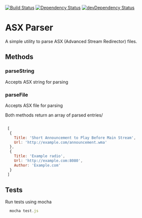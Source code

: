 [![Build Status](https://travis-ci.org/sumitchawla/asx-parser.svg?branch=master)](https://travis-ci.org/sumitchawla/asx-parser)
[![Dependency Status](https://david-dm.org/sumitchawla/asx-parser.png)](https://david-dm.org/sumitchawla/asx-parser) 
[![devDependency Status](https://david-dm.org/sumitchawla/asx-parser/dev-status.png)](https://david-dm.org/sumitchawla/asx-parser#info=devDependencies)

# ASX Parser

A simple utility to parse ASX (Advanced Stream Redirector) files. 
## Methods

### parseString
  Accepts ASX string for parsing
### parseFile
  Accepts ASX file for parsing

Both methods return an array of parsed entries/

```js

 [ 
  { 
    Title: 'Short Announcement to Play Before Main Stream',
    Url: 'http://example.com/announcement.wma' 
  },
  { 
    Title: 'Example radio',
    Url: 'http://example.com:8080',
    Author: 'Example.com' 
  } 
 ]

```
## Tests

Run tests using mocha

```js
  mocha test.js

```
